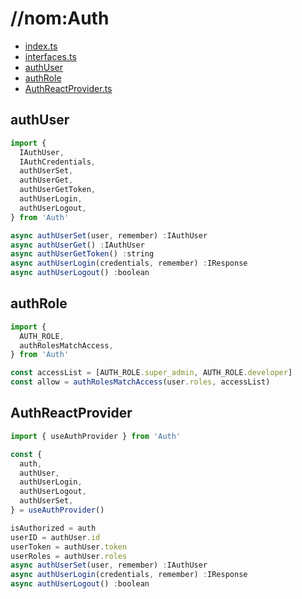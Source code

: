 # //nom:Auth
- [index.ts](../index.ts)
- [interfaces.ts](../index.ts)
- [authUser](../authUser.ts)
- [authRole](../authRole.ts)
- [AuthReactProvider.ts](../components/AuthReactProvider.tsx)

## authUser

```js
import {
  IAuthUser,
  IAuthCredentials,
  authUserSet,
  authUserGet,
  authUserGetToken,
  authUserLogin,
  authUserLogout,
} from 'Auth'

async authUserSet(user, remember) :IAuthUser
async authUserGet() :IAuthUser
async authUserGetToken() :string
async authUserLogin(credentials, remember) :IResponse
async authUserLogout() :boolean
```

## authRole

```js
import {
  AUTH_ROLE,
  authRolesMatchAccess,
} from 'Auth'

const accessList = [AUTH_ROLE.super_admin, AUTH_ROLE.developer]
const allow = authRolesMatchAccess(user.roles, accessList)
```

## AuthReactProvider

```js
import { useAuthProvider } from 'Auth'

const {
  auth,
  authUser,
  authUserLogin,
  authUserLogout,
  authUserSet,
} = useAuthProvider()

isAuthorized = auth
userID = authUser.id
userToken = authUser.token
userRoles = authUser.roles
async authUserSet(user, remember) :IAuthUser
async authUserLogin(credentials, remember) :IResponse
async authUserLogout() :boolean
```
